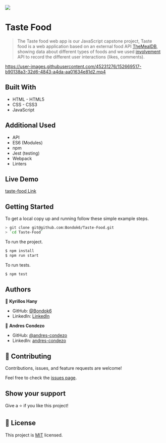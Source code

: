 ![](https://img.shields.io/badge/Microverse-blueviolet)

# Taste Food

> The Taste food web app is our JavaScript capstone project, Taste food is a web application based on an external food API [TheMealDB](https://www.themealdb.com/api.php), showing data about different types of foods and we used [involvement](https://www.notion.so/Involvement-API-869e60b5ad104603aa6db59e08150270) API to record the different user interactions (likes, comments).


https://user-images.githubusercontent.com/45231276/152669517-b90138a3-32d6-4843-a4da-aa01634e81d2.mp4


## Built With

- HTML - HTML5
- CSS - CSS3
- JavaScript

## Additional Used

- API
- ES6 (Modules)
- npm
- Jest (testing)
- Webpack
- Linters

## Live Demo

[taste-food Link](https://bondok6.github.io/Taste-Food/)

## Getting Started

To get a local copy up and running follow these simple example steps.

```bash
> git clone git@github.com:Bondok6/Taste-Food.git
> `cd Taste-Food`
```

To run the project.

```bash
$ npm install
$ npm run start
```

To run tests.

```bash
$ npm test
```

## Authors

👤 **Kyrillos Hany**

- GitHub: [@Bondok6](https://github.com/Bondok6)
- LinkedIn: [LinkedIn](https://www.linkedin.com/in/kyrillos-hany/)

👤 **Andres Condezo**

- GitHub: [@andres-condezo](https://github.com/andres-condezo)
- LinkedIn: [andres-condezo](https://linkedin.com/in/andres-condezo)

## 🤝 Contributing

Contributions, issues, and feature requests are welcome!

Feel free to check the [issues page](../../issues/).

## Show your support

Give a ⭐️ if you like this project!

## 📝 License

This project is [MIT](./MIT.md) licensed.
